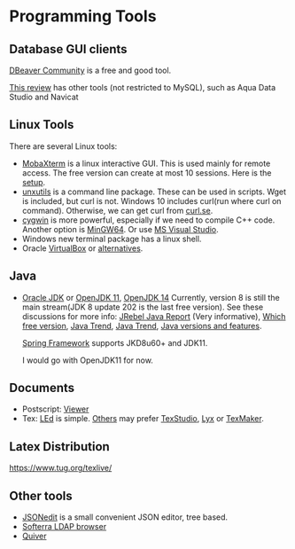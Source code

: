 # Programming Tools

## Database GUI clients
[DBeaver Community](https://dbeaver.io/) is a free and good tool.  

[This review](https://codingsight.com/10-best-mysql-gui-tools/)
has other tools (not restricted to MySQL), such as Aqua Data Studio and Navicat

## Linux Tools
There are several Linux tools:  
- [MobaXterm](https://mobaxterm.mobatek.net/) is a linux interactive GUI. 
  This is used mainly for remote access. The free version can create at most
  10 sessions. Here is the [setup](mobaxterm/mobaxterm.md).
- [unxutils](https://anaconda.org/binstar/unxutils/files) is a command line 
  package. These can be used in scripts. Wget is included, but curl is not.
  Windows 10 includes curl(run where curl on command). Otherwise, we can get 
  curl from [curl.se](https://curl.se/windows/).
- [cygwin](https://www.cygwin.com/) is more powerful, especially if we need to
  compile C++ code. Another option is [MinGW64](http://mingw-w64.org/doku.php).
  Or use [MS Visual Studio](vs_cmd.png).
- Windows new terminal package has a linux shell.  
- Oracle [VirtualBox](https://www.virtualbox.org/) or 
  [alternatives](https://beebom.com/best-virtualbox-alternatives/).

## Java
- [Oracle JDK](https://www.oracle.com/java/technologies/javase-downloads.html)
  or [OpenJDK 11](https://jdk.java.net/java-se-ri/11), [OpenJDK 14](https://jdk.java.net/java-se-ri/14)
  Currently, version 8 is still the main stream(JDK 8 update 202 is the last 
  free version). See these discussions for more info:
  [JRebel Java Report](https://www.jrebel.com/blog/2020-java-technology-report) (Very informative),
  [Which free version](https://stackoverflow.com/questions/58250782/which-free-version-of-java-can-i-use-for-production-environments-and-or-commerci),
  [Java Trend](https://www.infoq.com/articles/java-jvm-trends-2020/),
  [Java Trend](https://www.alibabacloud.com/blog/status-quo-and-technology-trend-report-of-java_596778),
  [Java versions and features](https://www.marcobehler.com/guides/a-guide-to-java-versions-and-features).
  
  [Spring Framework](https://docs.spring.io/spring-framework/docs/current/reference/html/overview.html)
  supports JKD8u60+ and JDK11.
  
  I would go with OpenJDK11 for now.

## Documents
- Postscript: [Viewer](http://pages.cs.wisc.edu/~ghost/index.html)
- Tex:
  [LEd](https://www.latexeditor.org/) is simple.
  [Others](https://mirocupak.com/best-development-setup-for-latex/) may prefer 
  [TexStudio](https://www.texstudio.org/), [Lyx](https://www.lyx.org/) 
  or [TexMaker](https://www.xm1math.net/texmaker/).

## Latex Distribution
https://www.tug.org/texlive/

## Other tools
- [JSONedit](http://tomeko.net/software/JSONedit/) is a small convenient JSON 
  editor, tree based.
- [Softerra LDAP browser](https://www.ldapadministrator.com/)
- [Quiver](https://happenapps.com/)
